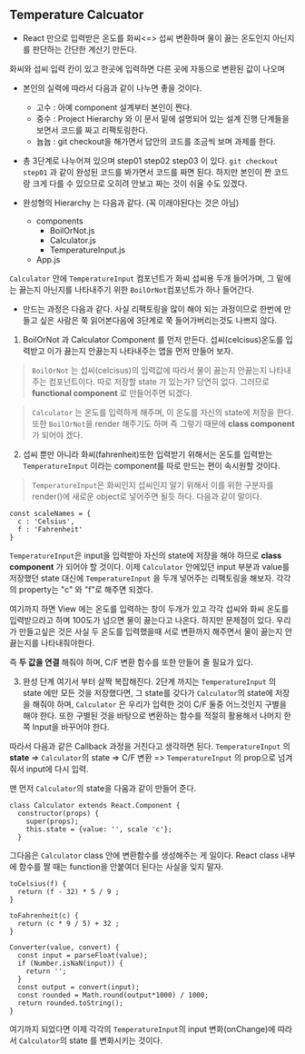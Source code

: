 ## Temperature Calcuator


* React 만으로 입력받은 온도를 화씨<=> 섭씨 변환하며 물이 끓는 온도인지 아닌지를 판단하는 간단한 계산기 만든다.

화씨와 섭씨 입력 칸이 있고 한곳에 입력하면 다른 곳에 자동으로 변환된 값이 나오며

* 본인의 실력에 따라서 다음과 같이 나누면 좋을 것이다.
  - 고수 : 아예 component 설계부터 본인이 짠다.
  - 중수 : Project Hierarchy 와 이 문서 밑에 설명되어 있는 설계 진행 단계들을 보면서 코드를 짜고 리팩토링한다.
  - 늅늅 : git checkout을 해가면서 답안의 코드를 조금씩 보며 과제를 한다.

* 총 3단계로 나누어져 있으며 step01 step02 step03 이 있다.
`git checkout step01` 과 같이 완성된 코드를 봐가면서 코드를 짜면 된다.
하지만 본인이 짠 코드랑 크게 다를 수 있으므로 오히려 안보고 짜는 것이 쉬울 수도 있겠다.


* 완성형의 Hierarchy 는 다음과 같다. (꼭 이래야된다는 것은 아님)

  - components
    - BoilOrNot.js
    - Calculator.js
    - TemperatureInput.js
  - App.js

`Calculator` 안에 `TemperatureInput` 컴포넌트가 화씨 섭씨용 두개 들어가며, 그 밑에는 끓는지 아닌지를 나타내주기 위한 `BoilOrNot`컴포넌트가 하나 들어간다.


* 만드는 과정은 다음과 같다.
사실 리팩토링을 많이 해야 되는 과정이므로 한번에 만들고 싶은 사람은 쭉 읽어본다음에 3단계로 쭉 들어가버리는것도 나쁘지 않다.


1. BoilOrNot 과 Calculator Component 를 먼저 만든다. 섭씨(celcisus)온도를 입력받고 이가 끓는지 안끓는지 나타내주는 앱을 먼저 만들어 보자.

 > `BoilOrNot` 는 섭씨(celcisus)의 입력값에 따라서 물이 끓는지 안끓는지 나타내주는 컴포넌트이다. 따로 저장할 state 가 있는가? 당연히 없다. 그러므로
**functional component** 로 만들어주면 되겠다.

 > `Calculator` 는 온도를 입력하게 해주며, 이 온도를 자신의 state에 저장을 한다. 또한 `BoilOrNot`을 render 해주기도 하며 즉 그렇기 때문에 **class component** 가 되어야 겠다.


2. 섭씨 뿐만 아니라 화씨(fahrenheit)또한 입력받기 위해서는 온도를 입력받는 `TemperatureInput` 이라는 component를 따로 만드는 편이 속시원할 것이다.

 > `TemperatureInput`은 화씨인지 섭씨인지 알기 위해서 이를 위한 구분자를 render()에 새로운 object로 넣어주면 될듯 하다. 다음과 같이 말이다.
```
const scaleNames = {
  c : 'Celsius',
  f : 'Fahrenheit'
}
```
`TemperatureInput`은 input을 입력받아 자신의 state에 저장을 해야 하므로 **class component** 가 되어야 할 것이다.
이제 `Calculator` 안에있던 input 부분과 value를 저장했던 state 대신에 `TemperatureInput` 을 두개 넣어주는 리팩토링을 해보자. 각각의 property는 "c" 와 "f"로 해주면 되겠다.

 여기까지 하면 View 에는 온도를 입력하는 창이 두개가 있고 각각 섭씨와 화씨 온도를 입력받으라고 하며 100도가 넘으면 물이 끓는다고 나온다. 하지만 문제점이 있다. 우리가 만들고싶은 것은 사실 두 온도를 입력했을때 서로 변환까지 해주면서 물이 끓는지 안끓는지를 나타내줘야한다.

 즉 **두 값을 연결** 해줘야 하며, C/F 변환 함수를 또한 만들어 줄 필요가 있다.


3. 완성 단계
여기서 부터 살짝 복잡해진다. 2단계 까지는 `TemperatureInput` 의 state 에만 모든 것을 저장했다면, 그 state를 갖다가 `Calculator`의 state에 저장을 해줘야 하며, `Calculator` 은 우리가 입력한 것이 C/F 둘중 어느것인지 구별을 해야 한다. 또한 구별된 것을 바탕으로 변환하는 함수를 적절히 활용해서 나머지 한쪽 Input을 바꾸어야 한다.

따라서 다음과 같은 Callback 과정을 거친다고 생각하면 된다.
`TemperatureInput` 의 **state** => `Calculator`의 state => C/F 변환 => `TemperatureInput` 의 prop으로 넘겨줘서 input에 다시 입력.

맨 먼저 `Calculator`의 state을 다움과 같이 만들어 준다.
 ```
 class Calculator extends React.Component {
   constructor(props) {
     super(props);
     this.state = {value: '', scale 'c'};
   }
```

그다음은 `Calculator` class 안에 변환함수를 생성해주는 게 일이다.
React class 내부에 함수를 짤 때는 function을 안붙여더 된다는 사실을 잊지 말자.
```
toCelsius(f) {
  return (f - 32) * 5 / 9 ;
}

toFahrenheit(c) {
  return (c * 9 / 5) + 32 ;
}

Converter(value, convert) {
  const input = parseFloat(value);
  if (Number.isNaN(input)) {
    return '';
  }
  const output = convert(input);
  const rounded = Math.round(output*1000) / 1000;
  return rounded.toString();
}
```

여기까지 되었다면 이제 각각의 `TemperatureInput`의 input 변화(onChange)에 따라서 `Calculator`의 state 를 변화시키는 것이다.
